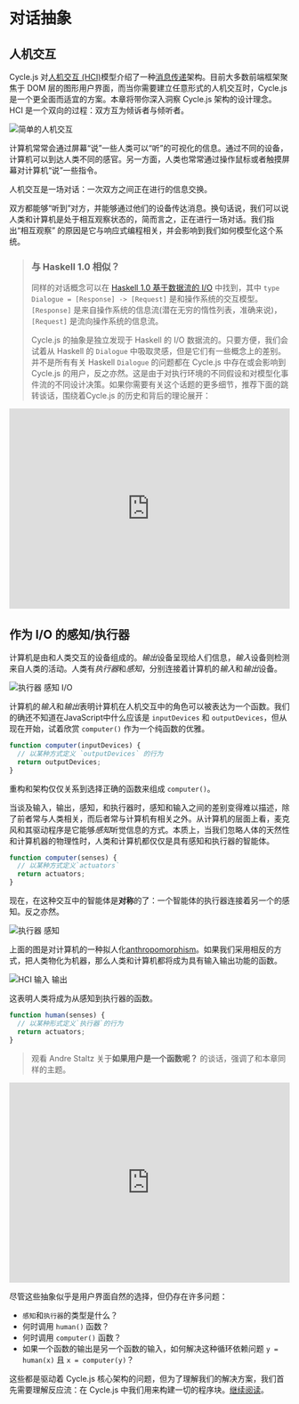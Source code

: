 # 对话抽象

## 人机交互

Cycle.js 对[人机交互 (HCI)](https://en.wikipedia.org/wiki/Human%E2%80%93computer_interaction)模型介绍了一种[消息传递](https://en.wikipedia.org/wiki/Message_passing)架构。目前大多数前端框架聚焦于 DOM 层的图形用户界面，而当你需要建立任意形式的人机交互时，Cycle.js 是一个更全面而适宜的方案。本章将带你深入洞察 Cycle.js 架构的设计理念。HCI 是一个双向的过程：双方互为倾诉者与倾听者。

![简单的人机交互](img/simple-human-computer.svg)

计算机常常会通过屏幕“说”一些人类可以“听”的可视化的信息。通过不同的设备，计算机可以到达人类不同的感官。另一方面，人类也常常通过操作鼠标或者触摸屏幕对计算机“说”一些指令。

人机交互是一场对话：一次双方之间正在进行的信息交换。

双方都能够“听到”对方，并能够通过他们的设备传达消息。换句话说，我们可以说人类和计算机是处于相互观察状态的，简而言之，正在进行一场对话。我们指出“相互观察” 的原因是它与响应式编程相关，并会影响到我们如何模型化这个系统。

> ### 与 Haskell 1.0 相似？
>
> 同样的对话概念可以在 [Haskell 1.0 基于数据流的 I/O](https://www.haskell.org/definition/haskell-report-1.0.ps.gz) 中找到，其中 `type Dialogue = [Response] -> [Request]` 是和操作系统的交互模型。 `[Response]` 是来自操作系统的信息流(潜在无穷的惰性列表，准确来说)，`[Request]` 是流向操作系统的信息流。
>
> Cycle.js 的抽象是独立发现于 Haskell 的 I/O 数据流的。只要方便，我们会试着从 Haskell 的  `Dialogue` 中吸取灵感，但是它们有一些概念上的差别。并不是所有有关 Haskell `Dialogue` 的问题都在 Cycle.js 中存在或会影响到 Cycle.js 的用户，反之亦然。这是由于对执行环境的不同假设和对模型化事件流的不同设计决策。如果你需要有关这个话题的更多细节，推荐下面的跳转谈话，围绕着Cycle.js 的历史和背后的理论展开：

<p>
  <iframe width="100%" height="360" src="https://www.youtube.com/embed/Tkjg179M-Nc" frameborder="0" allowfullscreen></iframe>
</p>

## 作为 I/O 的感知/执行器 

计算机是由和人类交互的设备组成的。*输出*设备呈现给人们信息，*输入*设备则检测来自人类的活动。人类有*执行器*和*感知*，分别连接着计算机的*输入*和*输出*设备。

![执行器 感知 I/O](img/actuators-senses-input-output.svg)

计算机的*输入*和*输出*表明计算机在人机交互中的角色可以被表达为一个函数。我们的确还不知道在JavaScript中什么应该是 `inputDevices` 和 `outputDevices`，但从现在开始，试着欣赏 `computer()` 作为一个纯函数的优雅。

```javascript
function computer(inputDevices) {
  // 以某种方式定义 `outputDevices` 的行为
  return outputDevices;
}
```

重构和架构仅仅关系到选择正确的函数来组成 `computer()`。

当谈及输入，输出，感知，和执行器时，感知和输入之间的差别变得难以描述，除了前者常与人类相关，而后者常与计算机有相关之外。从计算机的层面上看，麦克风和其驱动程序是它能够*感知*听觉信息的方式。本质上，当我们忽略人体的天然性和计算机器的物理性时，人类和计算机都仅仅是具有感知和执行器的智能体。

```javascript
function computer(senses) {
  // 以某种方式定义`actuators`
  return actuators;
}
```

现在，在这种交互中的智能体是**对称**的了：一个智能体的执行器连接着另一个的感知。反之亦然。

![执行器 感知](img/actuators-senses.svg)

上面的图是对计算机的一种拟人化[anthropomorphism](https://en.wikipedia.org/wiki/Anthropomorphism)。如果我们采用相反的方式，把人类物化为机器，那么人类和计算机都将成为具有输入输出功能的函数。

![HCI 输入 输出](img/hci-inputs-outputs.svg)

这表明人类将成为从感知到执行器的函数。

```javascript
function human(senses) {
  // 以某种形式定义`执行器`的行为
  return actuators;
}
```

> 观看 Andre Staltz 关于**如果用户是一个函数呢？** 的谈话，强调了和本章同样的主题。

<p>
  <iframe width="100%" height="360" src="https://www.youtube.com/embed/1zj7M1LnJV4" frameborder="0" allowfullscreen></iframe>
</p>

尽管这些抽象似乎是用户界面自然的选择，但仍存在许多问题：

- `感知`和`执行器`的类型是什么？
- 何时调用 `human()` 函数？
- 何时调用 `computer()` 函数？
- 如果一个函数的输出是另一个函数的输入，如何解决这种循环依赖问题 `y = human(x)` 且 `x = computer(y)`？

这些都是驱动着 Cycle.js 核心架构的问题，但为了理解我们的解决方案，我们首先需要理解反应流：在 Cycle.js 中我们用来构建一切的程序块。[继续阅读](streams.html)。
